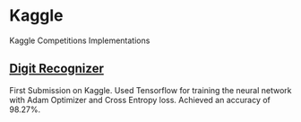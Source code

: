 # Kaggle
Kaggle Competitions Implementations

## [Digit Recognizer](https://www.kaggle.com/c/digit-recognizer)
First Submission on Kaggle. Used Tensorflow for training the neural network with Adam Optimizer and Cross Entropy loss. Achieved an accuracy of 98.27%.
